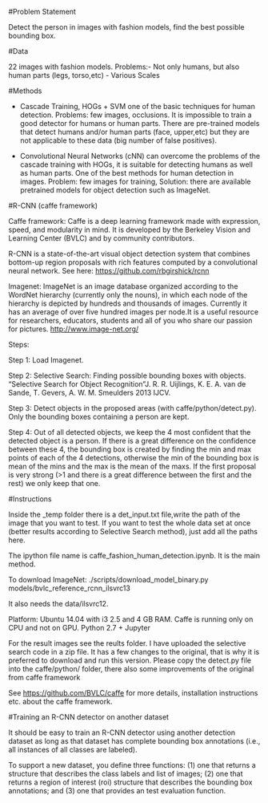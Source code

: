 

#Problem Statement

Detect the person in images with fashion models, find the best possible bounding box.

#Data

22 images with fashion models.
Problems:- Not only humans, but also human parts (legs, torso,etc) 
         - Various Scales


#Methods

- Cascade Training, HOGs + SVM one of the basic techniques for human
detection.
Problems: few images, occlusions. It is impossible
to train a good detector for humans or human parts. There are
pre-trained models that detect humans and/or human parts (face, upper,etc) but they are not
applicable to these data (big number of false positives).

- Convolutional Neural Networks (cNN) can overcome the problems of the cascade training with HOGs, it is
suitable for detecting humans as well as human parts. One of the best
methods for human detection in images.
Problem: few images for training, Solution: there are available pretrained
models for object detection such as ImageNet.

#R-CNN (caffe framework)

Caffe framework: Caffe is a deep learning framework made with expression, speed, and modularity in mind. It is developed by the Berkeley Vision and Learning Center (BVLC) and by community contributors.

R-CNN is a state-of-the-art visual object detection system that combines bottom-up region proposals with rich features computed by a convolutional neural network.
See here: https://github.com/rbgirshick/rcnn

Imagenet: ImageNet is an image database organized according to the WordNet hierarchy (currently only the nouns), in which each node of the hierarchy is depicted by hundreds and thousands of images. Currently it has an average of over five hundred images per node.It is a useful resource for researchers, educators, students and all of you who share our passion for pictures. 
http://www.image-net.org/

Steps:

Step 1: Load Imagenet.

Step 2: Selective Search: Finding possible bounding boxes with objects. “Selective Search for Object
Recognition”J. R. R. Uijlings, K. E. A. van de Sande, T. Gevers, A. W. M. Smeulders
2013 IJCV.

 Step 3: Detect objects in the proposed areas (with caffe/python/detect.py). Only the bounding boxes
containing a person are kept.

Step 4: Out of all detected objects, we keep the 4 most confident that the detected object is a person. If
there is a great difference on the confidence between these 4, the bounding box is created by finding the
min and max points of each of the 4 detections, otherwise the min of the bounding box is mean of the
mins and the max is the mean of the maxs. If the first proposal is very strong (>1 and there is a great
difference between the first and the rest) we only keep that one.


#Instructions

Inside the _temp folder there is a det_input.txt file,write the path of the image that you
want to test. If you want to test the whole data set at once (better results according to Selective Search method), just add all the paths here.

The ipython file name is caffe_fashion_human_detection.ipynb. It is the main method.

To download  ImageNet: ./scripts/download_model_binary.py models/bvlc_reference_rcnn_ilsvrc13

It also needs the data/ilsvrc12.

Platform: Ubuntu 14.04 with i3 2.5 and 4 GB RAM. Caffe is running only on CPU
and not on GPU. Python 2.7 + Jupyter

For the result images see the reults folder. I have uploaded the selective search code in a zip file. It has a few changes  to the original,
that is why it is preferred to download and run this version. Please copy the detect.py file into the caffe/python/ folder, there also some improvements of the
original from caffe framework

See https://github.com/BVLC/caffe for more details, installation instructions etc. about the caffe framework.

#Training an R-CNN detector on another dataset

It should be easy to train an R-CNN detector using another detection dataset as long as that dataset has complete bounding box annotations (i.e., all instances of all classes are labeled).

To support a new dataset, you define three functions: (1) one that returns a structure that describes the class labels and list of images; (2) one that returns a region of interest (roi) structure that describes the bounding box annotations; and (3) one that provides an test evaluation function.








